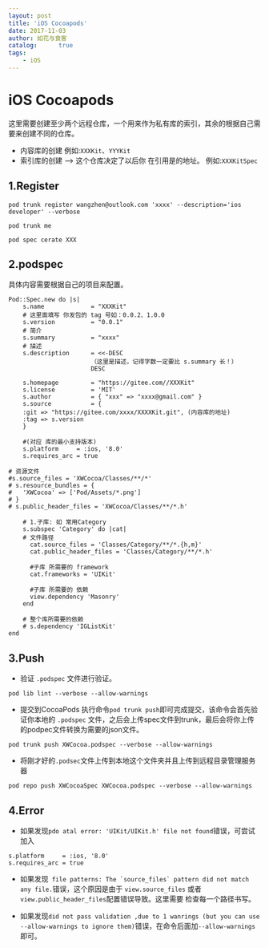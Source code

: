 ```yaml
---
layout: post
title: 'iOS Cocoapods'
date: 2017-11-03
author: 如花与食客
catalog:      true
tags:
    - iOS
---
```


# iOS Cocoapods
这里需要创建至少两个远程仓库，一个用来作为私有库的索引，其余的根据自己需要来创建不同的仓库。 
* 内容库的创建
例如:``XXXKit``、``YYYKit``
* 索引库的创建 --> 这个仓库决定了以后你 在引用是的地址。
例如:``XXXKitSpec``


## 1.Register
```
pod trunk register wangzhen@outlook.com 'xxxx' --description='ios developer' --verbose
```

```
pod trunk me
```

```
pod spec cerate XXX
```

## 2.podspec
具体内容需要根据自己的项目来配置。

```
Pod::Spec.new do |s|
    s.name             = "XXXKit"
    # 这里面填写 你发包的 tag 号如：0.0.2、1.0.0
    s.version          = "0.0.1"
    # 简介
    s.summary          = "xxxx"
    # 描述
    s.description      = <<-DESC
                       （这里是描述，记得字数一定要比 s.summary 长！）
                       DESC

    s.homepage         = "https://gitee.com//XXXKit"
    s.license          = 'MIT'
    s.author           = { "xxx" => "xxxx@gmail.com" }
    s.source           = { 
    :git => "https://gitee.com/xxxx/XXXXKit.git", (内容库的地址)
    :tag => s.version 
    }
    
    #(对应 库的最小支持版本)
    s.platform     = :ios, '8.0' 
    s.requires_arc = true

# 资源文件
#s.source_files = 'XWCocoa/Classes/**/*'
# s.resource_bundles = {
#   'XWCocoa' => ['Pod/Assets/*.png']
# }
# s.public_header_files = 'XWCocoa/Classes/**/*.h'

    # 1.子库: 如 常用Category
    s.subspec 'Category' do |cat|
    # 文件路径
      cat.source_files = 'Classes/Category/**/*.{h,m}'
      cat.public_header_files = 'Classes/Category/**/*.h'
      
      #子库 所需要的 framework
      cat.frameworks = 'UIKit'
      
      #子库 所需要的 依赖
      view.dependency 'Masonry'
    end
    
    # 整个库所需要的依赖
    # s.dependency 'IGListKit'
end
```

## 3.Push
* 验证 ``.podspec`` 文件进行验证。

```
pod lib lint --verbose --allow-warnings
```

* 提交到CocoaPods
执行命令``pod trunk push``即可完成提交，该命令会首先验证你本地的 ``.podspec`` 文件，之后会上传spec文件到trunk，最后会将你上传的podpec文件转换为需要的json文件。

```
pod trunk push XWCocoa.podspec --verbose --allow-warnings
```

* 将刚才好的``.podsec``文件上传到本地这个文件夹并且上传到远程目录管理服务器

```
pod repo push XWCocoaSpec XWCocoa.podspec --verbose --allow-warnings
```



##  4.Error
*  如果发现``pdo atal error: 'UIKit/UIKit.h' file not found``错误，可尝试加入 
    
```
s.platform     = :ios, '8.0'
s.requires_arc = true
```

*  如果发现`` file patterns: The `source_files` pattern did not match any file.``错误，这个原因是由于 ``view.source_files`` 或者 ``view.public_header_files``配置错误导致。这里需要 检查每一个路径书写。
    

* 如果发现`` did not pass validation ,due to 1 wanrings (but you can use --allow-warnings to ignore them) ``错误，在命令后面加``--allow-warnings`` 即可。


